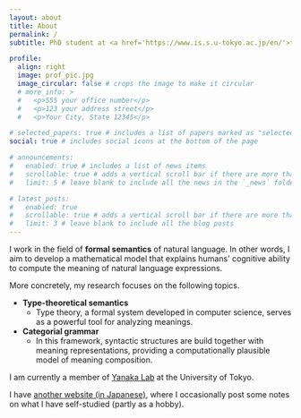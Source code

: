 ```yaml
---
layout: about
title: About
permalink: /
subtitle: PhD student at <a href='https://www.is.s.u-tokyo.ac.jp/en/'>the Department of Computer Science, The University of Tokyo</a> (he/him)

profile:
  align: right
  image: prof_pic.jpg
  image_circular: false # crops the image to make it circular
  # more_info: >
  #   <p>555 your office number</p>
  #   <p>123 your address street</p>
  #   <p>Your City, State 12345</p>

# selected_papers: true # includes a list of papers marked as "selected={true}"
social: true # includes social icons at the bottom of the page

# announcements:
#   enabled: true # includes a list of news items
#   scrollable: true # adds a vertical scroll bar if there are more than 3 news items
#   limit: 5 # leave blank to include all the news in the `_news` folder

# latest_posts:
#   enabled: true
#   scrollable: true # adds a vertical scroll bar if there are more than 3 new posts items
#   limit: 3 # leave blank to include all the blog posts
---
```


I work in the field of **formal semantics** of natural language.
In other words, I aim to develop a mathematical model that explains humans' cognitive ability to compute the meaning of natural language expressions.

More concretely, my research focuses on the following topics.

- **Type-theoretical semantics**
  - Type theory, a formal system developed in computer science, serves as a powerful tool for analyzing meanings.
- **Categorial grammar**
  - In this framework, syntactic structures are build together with meaning representations, providing a computationally plausible model of meaning composition.

I am currently a member of [Yanaka Lab](https://ylab.mystrikingly.com) at the University of Tokyo.

I have [another website (in Japanese)](https://liewecmays.net), where I occasionally post some notes on what I have self-studied (partly as a hobby).

